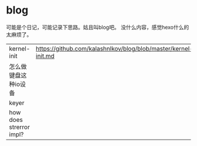 # blog
可能是个日记，可能记录下思路。姑且叫blog吧。
没什么内容，感觉hexo什么的太麻烦了。

||||
| - |- |- |
|kernel-init| <https://github.com/kalashnlkov/blog/blob/master/kernel-init.md> | init启动与cmd解析（TODO)|
|怎么做键盘这种io设备||TODO|
|keyer||TODO|
|how does strerror impl?||TODO<https://www.spinics.net/lists/newbies/msg08964.html>|
